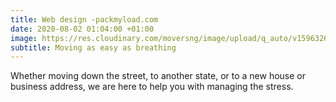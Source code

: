 ```yaml
---
title: Web design -packmyload.com
date: 2020-08-02 01:04:00 +01:00
image: https://res.cloudinary.com/moversng/image/upload/q_auto/v1596326628/www.packmyload.com__Laptop_with_HiDPI_screen_1_heeaiq.png
subtitle: Moving as easy as breathing
---
```


Whether moving down the street, to another state, or to a new house or business address, we are here to help you with managing the stress.